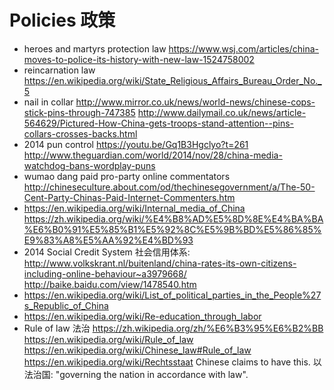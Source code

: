 # Policies 政策


- heroes and martyrs protection law <https://www.wsj.com/articles/china-moves-to-police-its-history-with-new-law-1524758002>
- reincarnation law <https://en.wikipedia.org/wiki/State_Religious_Affairs_Bureau_Order_No._5>
- nail in collar <http://www.mirror.co.uk/news/world-news/chinese-cops-stick-pins-through-747385> <http://www.dailymail.co.uk/news/article-564629/Pictured-How-China-gets-troops-stand-attention--pins-collars-crosses-backs.html>
- 2014 pun control <https://youtu.be/Gq1B3Hgclyo?t=261> <http://www.theguardian.com/world/2014/nov/28/china-media-watchdog-bans-wordplay-puns>
- wumao dang paid pro-party online commentators <http://chineseculture.about.com/od/thechinesegovernment/a/The-50-Cent-Party-Chinas-Paid-Internet-Commenters.htm>
- <https://en.wikipedia.org/wiki/Internal_media_of_China> <https://zh.wikipedia.org/wiki/%E4%B8%AD%E5%8D%8E%E4%BA%BA%E6%B0%91%E5%85%B1%E5%92%8C%E5%9B%BD%E5%86%85%E9%83%A8%E5%AA%92%E4%BD%93>
- 2014 Social Credit System 社会信用体系: <http://www.volkskrant.nl/buitenland/china-rates-its-own-citizens-including-online-behaviour~a3979668/> <http://baike.baidu.com/view/1478540.htm>
- <https://en.wikipedia.org/wiki/List_of_political_parties_in_the_People%27s_Republic_of_China>
- <https://en.wikipedia.org/wiki/Re-education_through_labor>
- Rule of law 法治 <https://zh.wikipedia.org/zh/%E6%B3%95%E6%B2%BB> <https://en.wikipedia.org/wiki/Rule_of_law> <https://en.wikipedia.org/wiki/Chinese_law#Rule_of_law> <https://en.wikipedia.org/wiki/Rechtsstaat> Chinese claims to have this. 以法治国: "governing the nation in accordance with law".
